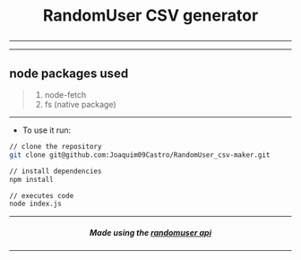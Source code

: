 # <p align="center"> RandomUser CSV generator </p> #
---
---
## node packages used ##

>1.  node-fetch
>2.  fs (native package)
---
* To use it run:
```bash
// clone the repository
git clone git@github.com:Joaquim09Castro/RandomUser_csv-maker.git

// install dependencies
npm install

// executes code
node index.js
```
---
##### <p align="center">  Made using the [randomuser api](https://randomuser.me) </p> #####
---
